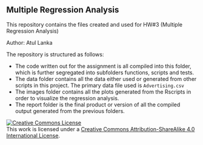 ## Multiple Regression Analysis

This repository contains the files created and used for HW#3 (Multiple Regression Analysis)

Author: Atul Lanka

The repository is structured as follows: 

- The code written out for the assignment is all compiled into this folder, which is further segregated into subfolders functions, scripts and tests.
- The data folder contains all the data either used or generated from other scripts in this project. The primary data file used is `Advertising.csv` 
- The images folder contains all the plots generated from the Rscripts in order to visualize the regression analysis. 
- The report folder is the final product or version of all the compiled output generated from the previous folders. 


<a rel="license" href="http://creativecommons.org/licenses/by-sa/4.0/"><img alt="Creative Commons License" style="border-width:0" src="https://i.creativecommons.org/l/by-sa/4.0/88x31.png" /></a><br />This work is licensed under a <a rel="license" href="http://creativecommons.org/licenses/by-sa/4.0/">Creative Commons Attribution-ShareAlike 4.0 International License</a>.


